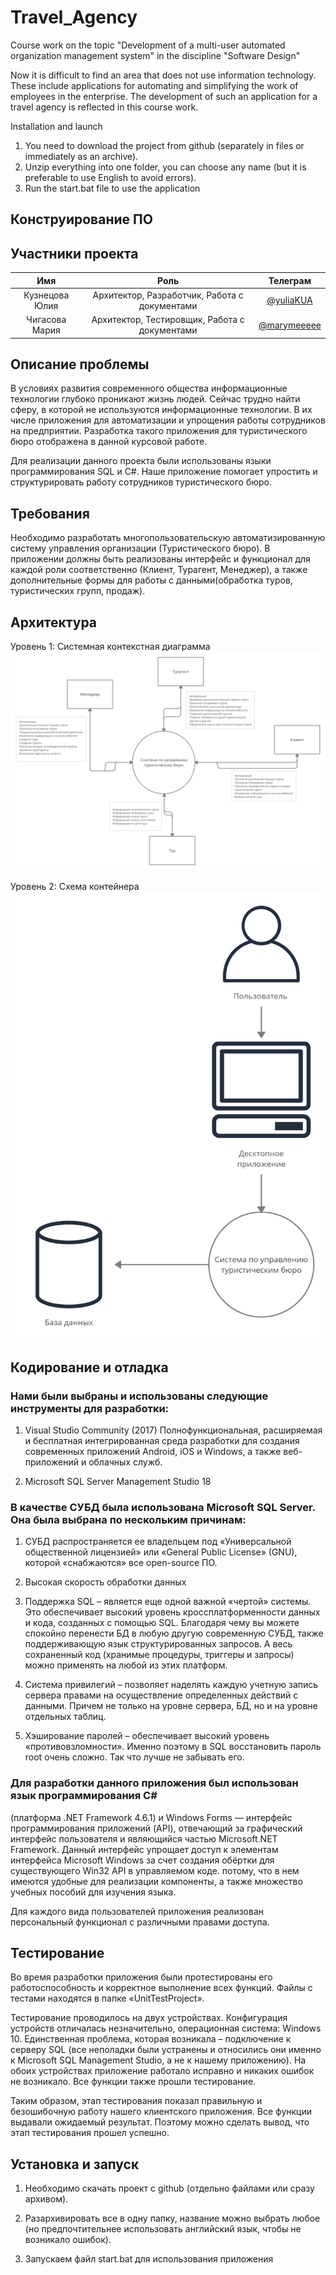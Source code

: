 # Travel_Agency
Course work on the topic
"Development of a multi-user automated organization management system" 
in the discipline "Software Design"

Now it is difficult to find an area that does not use information technology. These include applications for automating and simplifying the work of employees in the enterprise.
The development of such an application for a travel agency is reflected in this course work.

Installation and launch
1. You need to download the project from github (separately in files or immediately as an archive).
2. Unzip everything into one folder, you can choose any name (but it is preferable to use English to avoid errors).
3. Run the start.bat file to use the application

## Конструирование ПО

## Участники проекта
| Имя | Роль | Телеграм |
| :---: | :---: | :---: |
| Кузнецова Юлия | Архитектор, Разработчик, Работа с документами | [@yuliaKUA](https://t.me/yuliaKUA) |
| Чигасова Мария | Архитектор, Тестировщик, Работа с документами | [@marymeeeee](https://t.me/marymeeeee) |

## Описание проблемы

В условиях развития современного общества информационные технологии глубоко проникают жизнь людей. Сейчас трудно найти сферу, в которой не используются информационные технологии. В их числе приложения для автоматизации и упрощения работы сотрудников на предприятии. Разработка такого приложения для туристического бюро отображена в данной курсовой работе.

Для реализации данного проекта были использованы языки программирования SQL и C#. Наше приложение помогает упростить и структурировать работу сотрудников туристического бюро.

## Требования

Необходимо разработать многопользовательскую автоматизированную систему управления организации (Туристического бюро). В приложении должны быть реализованы интерфейс и функционал для каждой роли соответственно (Клиент, Турагент, Менеджер), а также дополнительные формы для работы с данными(обработка туров, туристических групп, продаж).

## Архитектура

Уровень 1: Системная контекстная диаграмма
![Image alt](https://github.com/mickkoro/Travel_Agency/blob/main/report/2.png)

Уровень 2: Схема контейнера
![Image alt](https://github.com/mickkoro/Travel_Agency/blob/main/report/1.png)

## Кодирование и отладка
### Нами были выбраны и использованы следующие инструменты для разработки:

1. Visual Studio Community (2017) Полнофункциональная, расширяемая и бесплатная интегрированная среда разработки для создания современных приложений Android, iOS и Windows, а также веб-приложений и облачных служб.

2. Microsoft SQL Server Management Studio 18

### В качестве СУБД была использована Microsoft SQL Server. Она была выбрана по нескольким причинам:

1. СУБД распространяется ее владельцем под «Универсальной общественной лицензией» или «General Public License» (GNU), которой «снабжаются» все open-source ПО.

2. Высокая скорость обработки данных

3. Поддержка SQL – является еще одной важной «чертой» системы. Это обеспечивает высокий уровень кроссплатформенности данных и кода, созданных с помощью SQL. Благодаря чему вы можете спокойно перенести БД в любую другую современную СУБД, также поддерживающую язык структурированных запросов. А весь сохраненный код (хранимые процедуры, триггеры и запросы) можно применять на любой из этих платформ.

4. Система привилегий – позволяет наделять каждую учетную запись сервера правами на осуществление определенных действий с данными. Причем не только на уровне сервера, БД, но и на уровне отдельных таблиц.

5. Хэширование паролей – обеспечивает высокий уровень «противовзломности». Именно поэтому в SQL восстановить пароль root очень сложно. Так что лучше не забывать его.

### Для разработки данного приложения был использован язык программирования C# 

(платформа .NET Framework 4.6.1) и Windows Forms — интерфейс программирования приложений (API), отвечающий за графический интерфейс пользователя и являющийся частью Microsoft.NET Framework. Данный интерфейс упрощает доступ к элементам интерфейса Microsoft Windows за счет создания обёртки для существующего Win32 API в управляемом коде. потому, что в нем имеются удобные для реализации компоненты, а также множество учебных пособий для изучения языка.

Для каждого вида пользователей приложения реализован персональный функционал с различными правами доступа.

## Тестирование

Во время разработки приложения были протестированы его работоспособность и корректное выполнение всех функций. Файлы с тестами находятся в папке «UnitTestProject».

Тестирование проводилось на двух устройствах. Конфигурация устройств отличалась незначительно, операционная система: Windows 10. Единственная проблема, которая возникала – подключение к серверу SQL (все неполадки были устранены и относились они именно к Microsoft SQL Management Studio, а не к нашему приложению). На обоих устройствах приложение работало исправно и никаких ошибок не возникало. Все функции также прошли тестирование.

Таким образом, этап тестирования показал правильную и безошибочную работу нашего клиентского приложения. Все функции выдавали ожидаемый результат. Поэтому можно сделать вывод, что этап тестирования прошел успешно.

## Установка и запуск

1. Необходимо скачать проект с github (отдельно файлами или сразу архивом).

2. Разархивировать все в одну папку, название можно выбрать любое (но предпочтительнее использовать английский язык, чтобы не возникало ошибок).

3. Запускаем файл start.bat для использования приложения
